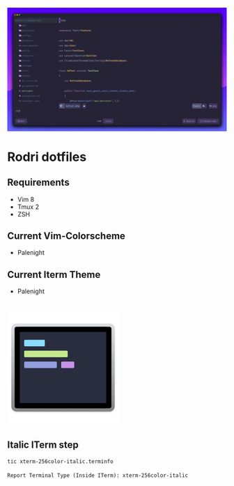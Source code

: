 ![](https://raw.githubusercontent.com/rodrigore/Dotfiles/master/screenshot.png)

# Rodri dotfiles

## Requirements
* Vim 8
* Tmux 2
* ZSH

## Current Vim-Colorscheme
* Palenight

## Current Iterm Theme
* Palenight
<h1>
<img width="256" src="iterm-palenight-icon.png" />
</h1>

## Italic ITerm step
```
tic xterm-256color-italic.terminfo

Report Terminal Type (Inside ITerm): xterm-256color-italic
```
